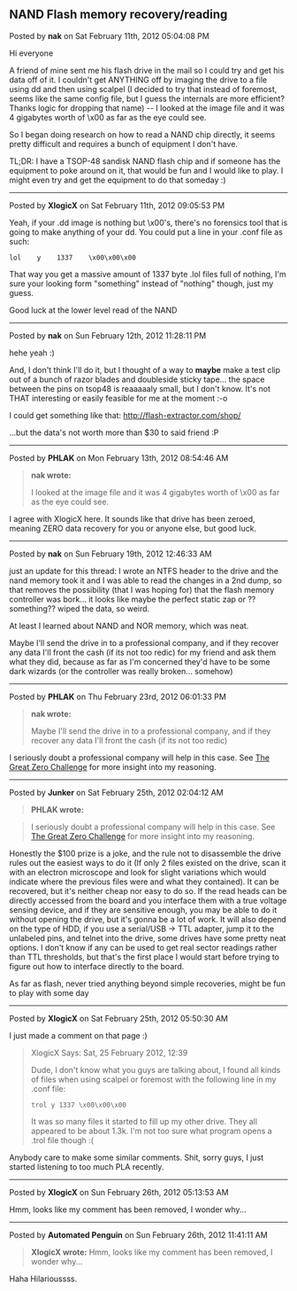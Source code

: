 ## NAND Flash memory recovery/reading
Posted by **nak** on Sat February 11th, 2012 05:04:08 PM

Hi everyone

A friend of mine sent me his flash drive in the mail so I could try and get his
data off of it. I couldn't get ANYTHING off by imaging the drive to a file using
dd and then using scalpel (I decided to try that instead of foremost, seems like
the same config file, but I guess the internals are more efficient? Thanks logic
for dropping that name) -- I looked at the image file and it was 4 gigabytes
worth of \x00 as far as the eye could see.

So I began doing research on how to read a NAND chip directly, it seems pretty
difficult and requires a bunch of equipment I don't have.

TL;DR: I have a TSOP-48 sandisk NAND flash chip and if someone has the equipment
to poke around on it, that would be fun and I would like to play.  I might even
try and get the equipment to do that someday :)

--------------------------------------------------------------------------------

Posted by **XlogicX** on Sat February 11th, 2012 09:05:53 PM

Yeah, if your .dd image is nothing but \x00's, there's no forensics tool that is
going to make anything of your dd. You could put a line in your .conf file as
such:

    lol    y    1337    \x00\x00\x00

That way you get a massive amount of 1337 byte .lol files full of nothing, I'm
sure your looking form "something" instead of "nothing" though, just my guess.

Good luck at the lower level read of the NAND

--------------------------------------------------------------------------------

Posted by **nak** on Sun February 12th, 2012 11:28:11 PM

hehe yeah :)

And, I don't think I'll do it, but I thought of a way to **maybe** make a test
clip out of a bunch of razor blades and doubleside sticky tape... the space
between the pins on tsop48 is reaaaaaly small, but I don't know.  It's not THAT
interesting or easily feasible for me at the moment :-o

I could get something like that: <http://flash-extractor.com/shop/>

...but the data's not worth more than $30 to said friend :P

--------------------------------------------------------------------------------

Posted by **PHLAK** on Mon February 13th, 2012 08:54:46 AM

> **nak wrote:**
>
> I looked at the image file and it was 4 gigabytes worth of \x00 as far as the
> eye could see.

I agree with XlogicX here.  It sounds like that drive has been zeroed, meaning
ZERO data recovery for you or anyone else, but good luck.

--------------------------------------------------------------------------------

Posted by **nak** on Sun February 19th, 2012 12:46:33 AM

just an update for this thread: I wrote an NTFS header to the drive and the nand
memory took it and I was able to read the changes in a 2nd dump, so that removes
the possibility (that I was hoping for) that the flash memory controller was
bork... it looks like maybe the perfect static zap or ??something?? wiped the
data, so weird.

At least I learned about NAND and NOR memory, which was neat.

Maybe I'll send the drive in to a professional company, and if they recover any
data I'll front the cash (if its not too redic) for my friend and ask them what
they did, because as far as I'm concerned they'd have to be some dark wizards
(or the controller was really broken... somehow)

--------------------------------------------------------------------------------

Posted by **PHLAK** on Thu February 23rd, 2012 06:01:33 PM

> **nak wrote:**
>
> Maybe I'll send the drive in to a professional company, and if they recover
> any data I'll front the cash (if its not too redic)

I seriously doubt a professional company will help in this case.  See
[The Great Zero Challenge](http://hostjury.com/blog/view/195/the-great-zero-challenge-remains-unaccepted)
for more insight into my reasoning.

--------------------------------------------------------------------------------

Posted by **Junker** on Sat February 25th, 2012 02:04:12 AM

> **PHLAK wrote:**
>

> I seriously doubt a professional company will help in this case.  See
> [The Great Zero Challenge](http://hostjury.com/blog/view/195/the-great-zero-challenge-remains-unaccepted)
> for more insight into my reasoning.

Honestly the $100 prize is a joke, and the rule not to disassemble the drive
rules out the easiest ways to do it (If only 2 files existed on the drive, scan
it with an electron microscope and look for slight variations which would
indicate where the previous files were and what they contained). It can be
recovered, but it's neither cheap nor easy to do so. If the read heads can be
directly accessed from the board and you interface them with a true voltage
sensing device, and if they are sensitive enough, you may be able to do it
without opening the drive, but it's gonna be a lot of work. It will also depend
on the type of HDD, if you use a serial/USB -> TTL adapter, jump it to the
unlabeled pins, and telnet into the drive, some drives have some pretty neat
options. I don't know if any can be used to get real sector readings rather than
TTL thresholds, but that's the first place I would start before trying to figure
out how to interface directly to the board.

As far as flash, never tried anything beyond simple recoveries, might be fun to
play with some day

--------------------------------------------------------------------------------

Posted by **XlogicX** on Sat February 25th, 2012 05:50:30 AM

I just made a comment on that page :)

> XlogicX Says:
> Sat, 25 February 2012, 12:39
>
> Dude, I don't know what you guys are talking about, I found all kinds of files
> when using scalpel or foremost with the following line in my .conf file:
>
>     trol y 1337 \x00\x00\x00
>
> It was so many files it started to fill up my other drive. They all appeared to
> be about 1.3k. I'm not too sure what program opens a .trol file though :(

Anybody care to make some similar comments. Shit, sorry guys, I just started
listening to too much PLA recently.

--------------------------------------------------------------------------------

Posted by **XlogicX** on Sun February 26th, 2012 05:13:53 AM

Hmm, looks like my comment has been removed, I wonder why...

--------------------------------------------------------------------------------

Posted by **Automated Penguin** on Sun February 26th, 2012 11:41:11 AM

> **XlogicX wrote:**
> Hmm, looks like my comment has been removed, I wonder why...

Haha Hilarioussss.

